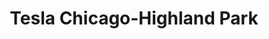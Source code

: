 ---
title: "Tesla Chicago-Highland Park"
url: /highland-park/tesla-chicago-highland-park/
shop: Autohaus
---
